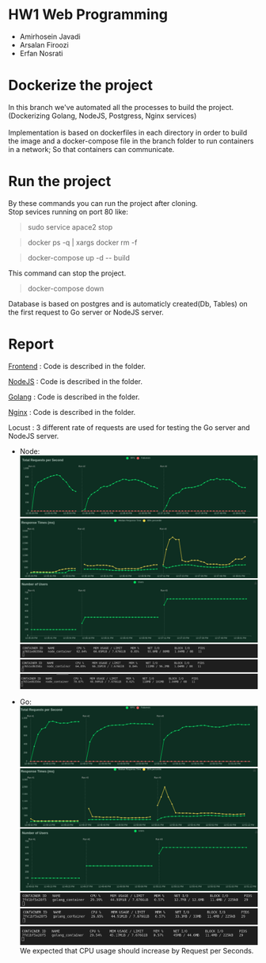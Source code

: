 # **HW1 Web Programming**

- Amirhosein Javadi
- Arsalan Firoozi 
- Erfan Nosrati
# Dockerize the project

In this branch we've automated all the processes to build the project.(Dockerizing Golang, NodeJS, Postgress, Nginx services)
<br/><br>
Implementation is based on dockerfiles in each directory in order to build the image and a docker-compose file in the branch folder to run containers in a network; So that containers can communicate. 

# Run the project 

By these commands you can run the project after cloning. <br>
Stop sevices running on port 80 like:
> sudo service apace2 stop

> docker ps -q | xargs docker rm -f

> docker-compose up -d -- build

This command can stop the project.
> docker-compose down 

Database is based on postgres and is automaticly created(Db, Tables) on the first request to Go server or NodeJS server.

# Report

[Frontend](/Front/ReadMe.md) : Code is described in the folder.

[NodeJS](/NodeJS/ReadMe.md) : Code is described in the folder.

[Golang](/Go/ReadMe.md) : Code is described in the folder.

[Nginx](/Nginx/ReadMe.md) : Code is described in the folder.

Locust :
3 different rate of requests are used for testing the Go server and NodeJS server.

* Node:
    ![image](Images/Node_RPS.png)
    ![image](Images/Node_RT.png)
    ![image](Images/Node_NU.png)
    ![image](Images/Node_CPU1.png)
    ![image](Images/Node_CPU2.png)
    ![image](Images/Node_CPU3.png)


* Go: 
    ![image](Images/Go_RPS.png)
    ![image](Images/Go_RT.png)
    ![image](Images/Go_NU.png)
    ![image](Images/Go_CPU1.png)
    ![image](Images/Go_CPU2.png)
    ![image](Images/Go_CPU3.png)
    <br>
We expected that CPU usage should increase by Request per Seconds.
